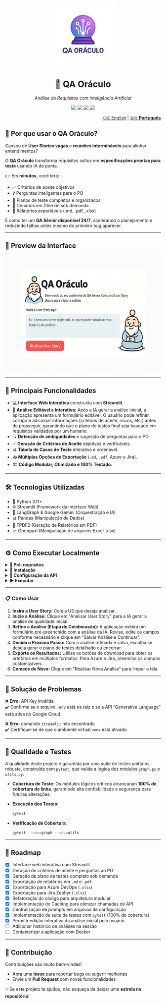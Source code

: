 <p align="center">
  <img src="assets/logo_oraculo.png" alt="QA Oráculo Logo" width="200"/>
</p>

<h1 align="center">🔮 QA Oráculo</h1>
<p align="center"><i>Análise de Requisitos com Inteligência Artificial</i></p>

<p align="center">
  <img src="https://img.shields.io/badge/python-3.11+-blue.svg"/>
  <img src="https://img.shields.io/badge/license-MIT-green.svg"/>
  <img src="https://img.shields.io/badge/Streamlit-App-red.svg"/>
  <img src="https://img.shields.io/badge/code%20style-black-000000.svg"/>
</p>

<nav aria-label="Language switcher" style="text-align: right;">
<a href="README-en.md">🇺🇸 English</a> |
<a href="README.md" aria-current="page">🇧🇷 <strong>Português</strong></a>
</nav>

## 🚀 Por que usar o QA Oráculo?

Cansou de **User Stories vagas** e **reuniões intermináveis** para alinhar entendimentos?

O **QA Oráculo** transforma requisitos soltos em **especificações prontas para teste** usando IA de ponta.

👉 Em **minutos**, você terá:
- ✅ Critérios de aceite objetivos  
- ❓ Perguntas inteligentes para o PO  
- 📝 Planos de teste completos e organizados  
- 🧪 Cenários em Gherkin sob demanda  
- 📄 Relatórios exportáveis (.md, .pdf, .xlsx)  

É como ter um **QA Sênior disponível 24/7**, acelerando o planejamento e reduzindo falhas antes mesmo do primeiro bug aparecer.

---

## 📸 Preview da Interface

![alt text](assets/qa_oraculo_cartoon_demo.gif)

---

## 🚀 Principais Funcionalidades

- 💻 **Interface Web Interativa** construída com **Streamlit**.  
- 📝 **Análise Editável e Interativa:** Após a IA gerar a análise inicial, a aplicação apresenta um formulário editável. O usuário pode refinar, corrigir e adicionar informações (critérios de aceite, riscos, etc.) antes de prosseguir, garantindo que o plano de testes final seja baseado em requisitos validados por um humano.  
- 🔍 **Detecção de ambiguidades** e sugestão de perguntas para o PO.  
- ✅ **Geração de Critérios de Aceite** objetivos e verificáveis.  
- 📊 **Tabela de Casos de Teste** interativa e ordenável.  
- 📥 **Múltiplas Opções de Exportação** (`.md`, `.pdf`, Azure e Jira).  
- 🏗️ **Código Modular, Otimizado e 100% Testado.**  

---

## 🛠️ Tecnologias Utilizadas

- 🐍 Python 3.11+  
- 🌐 Streamlit (Framework da Interface Web)  
- 🧠 LangGraph & Google Gemini (Orquestração e IA)  
- 📊 Pandas (Manipulação de Dados)  
- 📄 FPDF2 (Geração de Relatórios em PDF)  
- 📈 Openpyxl (Manipulação de arquivos Excel .xlsx)  

---

## ⚙️ Como Executar Localmente

<details>
<summary><b>📌 Pré-requisitos</b></summary>

- Python 3.11+  
- Chave de API do Google (obtenha [aqui](https://console.cloud.google.com))  

</details>

<details>
<summary><b>🚀 Instalação</b></summary>

```bash
# Clone o repositório
git clone https://github.com/joprestes/qa-oraculo-requisitos.git
cd qa-oraculo-requisitos

# Crie e ative o ambiente virtual
python3 -m venv venv
source venv/bin/activate  # Mac/Linux
# .\venv\Scripts\activate  # Windows

# Instale as dependências
pip install -r requirements.txt
```
</details>

<details>
<summary><b>🔑 Configuração da API</b></summary>

Crie um arquivo `.env` na raiz do projeto:

```env
GOOGLE_API_KEY="sua_chave_de_api_aqui"
```
</details>

<details>
<summary><b>▶️ Executar</b></summary>

```bash
streamlit run app.py
```

🎉 O QA Oráculo abrirá no navegador automaticamente!
</details>

---

### 📋 Como Usar

1. **Insira a User Story:** Cole a US que deseja analisar.  
2. **Inicie a Análise:** Clique em "Analisar User Story" para a IA gerar a análise de qualidade inicial.  
3. **Refine a Análise (Etapa de Colaboração):** <!-- ATUALIZADO --> A aplicação exibirá um formulário pré-preenchido com a análise da IA. Revise, edite os campos conforme necessário e clique em "Salvar Análise e Continuar".  
4. **Decida o Próximo Passo:** Com a análise refinada e salva, escolha se deseja gerar o plano de testes detalhado ou encerrar.  
5. **Exporte os Resultados:** Utilize os botões de download para obter os artefatos em múltiplos formatos. Para Azure e Jira, preencha os campos customizáveis.  
6. **Comece de Novo:** Clique em "Realizar Nova Análise" para limpar a tela.  

---

## 🤔 Solução de Problemas

❌ **Erro:** API Key inválida  
✔️ Confirme se o arquivo `.env` está na raiz e se a API “Generative Language” está ativa no Google Cloud.  

❌ **Erro:** comando `streamlit` não encontrado  
✔️ Certifique-se de que o ambiente virtual `venv` está ativado.  

---

## 🧪 Qualidade e Testes

A qualidade deste projeto é garantida por uma suíte de testes unitários robusta, construída com `pytest`, que valida a lógica dos módulos `graph.py` e `utils.py`.

- **Cobertura de Teste**: Os módulos lógicos críticos alcançaram **100% de cobertura de linha**, garantindo alta confiabilidade e segurança para futuras alterações.  
- **Execução dos Testes**:  
  ```bash
  pytest
  ```

- **Verificação de Cobertura**:  
  ```bash
  pytest --cov=graph --cov=utils
  ```

---

## 📌 Roadmap

- [x] Interface web interativa com Streamlit  
- [x] Geração de critérios de aceite e perguntas ao PO  
- [x] Geração de plano de testes completo sob demanda  
- [x] Exportação de relatórios em `.md` e `.pdf`  
- [x] Exportação para Azure DevOps (`.xlsx`)  
- [x] Exportação para Jira Zephyr (`.xlsx`)  
- [x] Refatoração do código para arquitetura modular  
- [x] Implementação de Caching para otimizar chamadas de API  
- [x] Centralização de prompts em arquivos de configuração  
- [x] Implementação de suíte de testes com `pytest` (100% de cobertura)  
- [x] Permitir edição interativa da análise inicial pelo usuário
- [ ] Adicionar histórico de análises na sessão  
- [ ] Containerizar a aplicação com Docker  

---

## 🤝 Contribuição

Contribuições são muito bem-vindas!  
- Abra uma **issue** para reportar bugs ou sugerir melhorias  
- Envie um **Pull Request** com novas funcionalidades  

⭐ Se este projeto te ajudou, não esqueça de deixar uma **estrela no repositório**!
